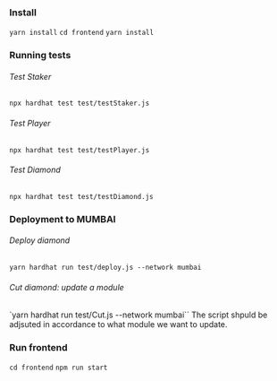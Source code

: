 ### Install

`yarn install`
`cd frontend`
`yarn install`

### Running tests

###### Test Staker

`npx hardhat test test/testStaker.js`

###### Test Player

`npx hardhat test test/testPlayer.js`

###### Test Diamond

`npx hardhat test test/testDiamond.js`

### Deployment to MUMBAI

###### Deploy diamond

`yarn hardhat run test/deploy.js --network mumbai`

###### Cut diamond: update a module

`yarn hardhat run test/Cut.js --network mumbai``
The script shpuld be adjsuted in accordance to what module we want to update.

### Run frontend

`cd frontend`
`npm run start`
